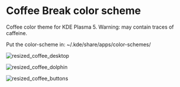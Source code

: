 # Coffee Break color scheme
Coffee color theme for KDE Plasma 5. Warning: may contain traces of caffeine.

Put the color-scheme in:
~/.kde/share/apps/color-schemes/

![resized_coffee_desktop](https://user-images.githubusercontent.com/38332358/38724581-f5e5969c-3f04-11e8-8978-1ea84b16dc92.png)

![resized_coffee_dolphin](https://user-images.githubusercontent.com/38332358/38724592-ffc69648-3f04-11e8-876c-49aa79e6e02f.png)

![resized_coffee_buttons](https://user-images.githubusercontent.com/38332358/38724596-01bb0204-3f05-11e8-8674-6f5dc75435e3.png)
